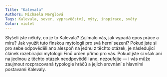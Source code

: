 ```yaml
---
Title: "Kalevala"
Authors: Michaela Merglová
Tags: Kalevala, sever, vypravěčství, mýty, inspirace, světy
Color: violet
---
```

Slyšeli jste někdy, co je to Kalevala?
Zajímalo vás, jak vypadá epos práce
a míru? Jak využít tuto finskou mytologii
pro svá herní sezení? Pokud jste
si pro sebe odpověděli ano alespoň
na jednu z těchto otázek, je následující
článek rozebírající mytologii Finů
určen přímo pro vás. Pokud jste si
však ani na jedinou z těchto otázek
neodpověděli ano, nezoufejte — i vás
může zaujmout rozpracovaná typologie
hráčů a jejich srovnání s hlavními
postavami Kalevaly.

